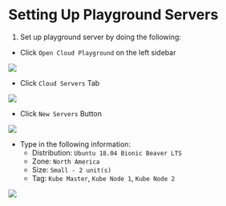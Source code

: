 # Setting Up Playground Servers

1. Set up playground server by doing the following:
- Click `Open Cloud Playground` on the left sidebar

<img src="https://user-images.githubusercontent.com/6856382/221097481-f0485a36-bcdc-431b-b292-699dc6e25ad1.png">

- Click `Cloud Servers` Tab

<img src="https://user-images.githubusercontent.com/6856382/221097630-abfddb1a-4b79-4b3f-923a-c51723d9a3c0.png">

- Click `New Servers` Button

<img src="https://user-images.githubusercontent.com/6856382/221098283-3582294b-e860-4373-8a62-8e3c640712f6.png">

- Type in the following information:
    - Distribution: `Ubuntu 18.04 Bionic Beaver LTS`
    - Zone: `North America`
    - Size: `Small - 2 unit(s)`
    - Tag: `Kube Master`, `Kube Node 1`, `Kube Node 2`

<img src="https://user-images.githubusercontent.com/6856382/221098422-108db39d-4207-40d0-88dc-58deba37c10d.png">
